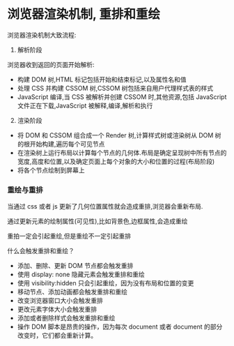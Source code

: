 # 浏览器渲染机制, 重排和重绘

浏览器渲染机制大致流程:

1. 解析阶段

浏览器收到返回的页面开始解析:

- 构建 DOM 树,HTML 标记包括开始和结束标记,以及属性名和值
- 处理 CSS 并构建 CSSOM 树,CSSOM 树包括来自用户代理样式表的样式
- JavaScript 编译,当 CSS 被解析并创建 CSSOM 时,其他资源,包括 JavaScript 文件正在下载,JavaScript 被解释,编译,解析和执行

2. 渲染阶段

- 将 DOM 和 CSSOM 组合成一个 Render 树,计算样式树或渲染树从 DOM 树的根开始构建,遍历每个可见节点
- 在渲染树上运行布局以计算每个节点的几何体.布局是确定呈现树中所有节点的宽度,高度和位置,以及确定页面上每个对象的大小和位置的过程(布局阶段)
- 将各个节点绘制到屏幕上

### 重绘与重排

当通过 css 或者 js 更新了几何位置属性就会造成重排,浏览器会重新布局.

通过更新元素的绘制属性(可见性),比如背景色,边框属性,会造成重绘

重拍一定会引起重绘,但是重绘不一定引起重排

什么会触发重排和重绘？

- 添加、删除、更新 DOM 节点都会触发重排
- 使用 display: none 隐藏元素会触发重排和重绘
- 使用 visibility:hidden 只会引起重绘，因为没有布局和位置的变更
- 移动节点、添加动画都会触发重排和重绘
- 改变浏览器窗口大小会触发重排
- 更改元素字体大小会触发重排
- 添加或者删除样式会触发重排和重绘
- 操作 DOM 脚本是昂贵的操作，因为每次 document 或者 document 的部分改变时，它们都会重新计算。
